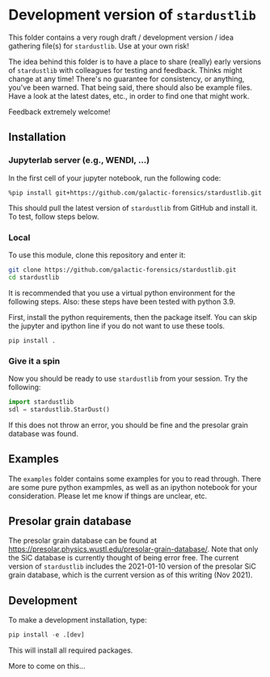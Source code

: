 # Development version of `stardustlib`

This folder contains a very rough draft /
development version /
idea gathering file(s)
for `stardustlib`.
Use at your own risk!

The idea behind this folder is to have a place
to share (really) early versions of `stardustlib`
with colleagues for testing
and feedback.
Thinks might change at any time!
There's no guarantee for consistency,
or anything, you've been warned.
That being said,
there should also be example files.
Have a look at the latest dates, etc.,
in order to find one that might work.

Feedback extremely welcome!

## Installation

### Jupyterlab server (e.g., WENDI, ...)

In the first cell of your jupyter notebook,
run the following code:

```
%pip install git+https://github.com/galactic-forensics/stardustlib.git
```

This should pull the latest version
of `stardustlib` from GitHub and install it.
To test, follow steps below.

### Local

To use this module,
clone this repository
and enter it:
```bash
git clone https://github.com/galactic-forensics/stardustlib.git
cd stardustlib
```

It is recommended that you use
a virtual python environment for the following steps.
Also: these steps have been tested with python 3.9.

First, install the python requirements,
then the package itself.
You can skip the jupyter and ipython line if you
do not want to use these tools.

```
pip install .
```

### Give it a spin

Now you should be ready to use `stardustlib`
from your session. Try the following:

```python
import stardustlib
sdl = stardustlib.StarDust()
```

If this does not throw an error,
you should be fine and the
presolar grain database was found.

## Examples

The `examples` folder contains some examples for you to read through.
There are some pure python exampmles,
as well as an ipython notebook for your consideration.
Please let me know if things are unclear, etc.

## Presolar grain database

The presolar grain database
can be found at
https://presolar.physics.wustl.edu/presolar-grain-database/.
Note that only the SiC database
is currently thought of being error free.
The current version of `stardustlib`
includes the 2021-01-10 version
of the presolar SiC grain database,
which is the current version as of this writing (Nov 2021).

## Development

To make a development installation,
type:

```python
pip install -e .[dev]
```

This will install all required packages.

More to come on this...
